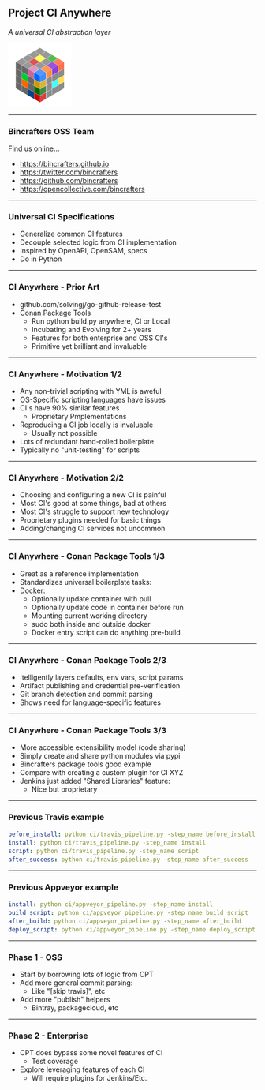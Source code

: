 ## Project CI Anywhere
*A universal CI abstraction layer*

![Image](./assets/BcCube128.png)

---
### Bincrafters OSS Team

Find us online...
* https://bincrafters.github.io
* https://twitter.com/bincrafters
* https://github.com/bincrafters
* https://opencollective.com/bincrafters

---
### Universal CI Specifications
* Generalize common CI features 
* Decouple selected logic from CI implementation
* Inspired by OpenAPI, OpenSAM, specs 
* Do in Python

---
### CI Anywhere - Prior Art
* github.com/solvingj/go-github-release-test
* Conan Package Tools
	* Run python build.py anywhere,  CI or Local
	* Incubating and Evolving for 2+ years
	* Features for both enterprise and OSS CI's
	* Primitive yet brilliant and invaluable
	
---
### CI Anywhere - Motivation 1/2
* Any non-trivial scripting with YML is aweful
* OS-Specific scripting languages have issues
* CI's have 90% similar features
	* Proprietary Pmplementations
* Reproducing a CI job locally is invaluable
	* Usually not possible
* Lots of redundant hand-rolled boilerplate
* Typically no "unit-testing" for scripts

---
### CI Anywhere - Motivation 2/2
* Choosing and configuring a new CI is painful
* Most CI's good at some things, bad at others
* Most CI's struggle to support new technology
* Proprietary plugins needed for basic things
* Adding/changing CI services not uncommon

---
### CI Anywhere - Conan Package Tools 1/3
* Great as a reference implementation
* Standardizes universal boilerplate tasks:
* Docker:
	* Optionally update container with pull 
	* Optionally update code in container before run
	* Mounting current working directory
	* sudo both inside and outside docker
	* Docker entry script can do anything pre-build

---
### CI Anywhere - Conan Package Tools 2/3
* Itelligently layers defaults, env vars, script params
* Artifact publishing and credential pre-verification
* Git branch detection and commit parsing
* Shows need for language-specific features

---
### CI Anywhere - Conan Package Tools 3/3
* More accessible extensibility model (code sharing)
* Simply create and share python modules via pypi
* Bincrafters package tools good example
* Compare with creating a custom plugin for CI XYZ
* Jenkins just added "Shared Libraries" feature: 
	* Nice but proprietary

---
### Previous Travis example
```yml
before_install: python ci/travis_pipeline.py -step_name before_install
install: python ci/travis_pipeline.py -step_name install
script: python ci/travis_pipeline.py -step_name script
after_success: python ci/travis_pipeline.py -step_name after_success
```
---
### Previous Appveyor example
```yml
install: python ci/appveyor_pipeline.py -step_name install
build_script: python ci/appveyor_pipeline.py -step_name build_script
after_build: python ci/appveyor_pipeline.py -step_name after_build
deploy_script: python ci/appveyor_pipeline.py -step_name deploy_script
```
---
### Phase 1 - OSS
* Start by borrowing lots of logic from CPT
* Add more general commit parsing:
	* Like "[skip travis]", etc
* Add more "publish" helpers 
	* Bintray, packagecloud, etc

---
### Phase 2 - Enterprise
* CPT does bypass some novel features of CI 
	* Test coverage  
* Explore leveraging features of each CI
	* Will require plugins for Jenkins/Etc.
